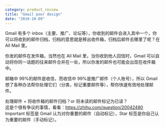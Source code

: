 ```yaml
---
category: product_review
title: "Gmail poor design"
date: "2019-10-09"
---
```


Gmail 有多个 inbox（主要、推广、论坛等），你收到的邮件会进入其中一个，你可以将收到的邮件归档，归档的意思就是移出收件箱，归档后邮件去哪里了呢？在 All Mail 里。

你发的邮件在发件箱，当然也在 All Mail 里，当你收到他人回信时，Gmail 可以自动将你同一话题的往来邮件合并在一处，所以你发的邮件也可能会出现在收件箱中。

邮箱中 99%的邮件是收信，而收信中 99%是推广邮件（个人账号），所以 Gmail 想了各种办法帮你处理它们（分类，标记重要邮件等），帮你快速有效地处理邮件。

处理邮件 = 将收件箱的邮件归档？or 将未读的邮件标记为已读？  
这是个很有争议的事情，看看：https://zhihu.com/question/20042480  
Important 标签是 Gmail 认为对你重要的邮件（自动标记），Star 标签是你自己认为重要的邮件（手动标记）。
